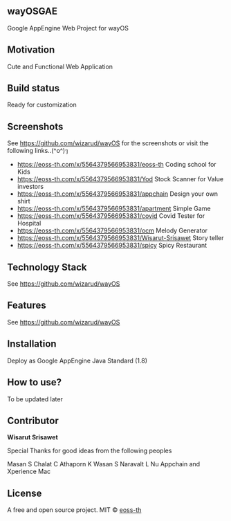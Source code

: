 ## wayOSGAE
Google AppEngine Web Project for wayOS

## Motivation
Cute and Functional Web Application 

## Build status
Ready for customization

## Screenshots

See https://github.com/wizarud/wayOS for the screenshots or
visit the following links..(^o^)ๆ

- https://eoss-th.com/x/5564379566953831/eoss-th				Coding school for Kids							
- https://eoss-th.com/x/5564379566953831/Yod					Stock Scanner for Value investors
- https://eoss-th.com/x/5564379566953831/appchain			Design your own shirt
- https://eoss-th.com/x/5564379566953831/apartment			Simple Game
- https://eoss-th.com/x/5564379566953831/covid				Covid Tester for Hospital
- https://eoss-th.com/x/5564379566953831/ocm					Melody Generator
- https://eoss-th.com/x/5564379566953831/Wisarut-Srisawet	Story teller
- https://eoss-th.com/x/5564379566953831/spicy				Spicy Restaurant

## Technology Stack

See https://github.com/wizarud/wayOS

## Features

See https://github.com/wizarud/wayOS

## Installation
Deploy as Google AppEngine Java Standard (1.8)

## How to use?
To be updated later

## Contributor

**Wisarut Srisawet**

Special Thanks for good ideas from the following peoples

Masan S
Chalat C
Athaporn K
Wasan S
Naravalt L
Nu Appchain
and Xperience Mac

## License
A free and open source project.
MIT © [eoss-th]()